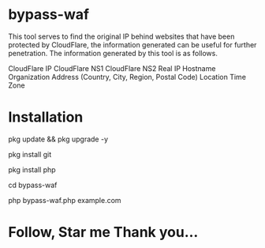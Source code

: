 # bypass-waf

This tool serves to find the original IP behind websites that have been protected by CloudFlare, the information generated can be useful for further penetration. The information generated by this tool is as follows.

CloudFlare IP
CloudFlare NS1
CloudFlare NS2
Real IP
Hostname
Organization
Address (Country, City, Region, Postal Code)
Location
Time Zone

# Installation

pkg update && pkg upgrade -y

pkg install git

pkg install php

cd bypass-waf

php bypass-waf.php example.com

# Follow, Star me Thank you...



